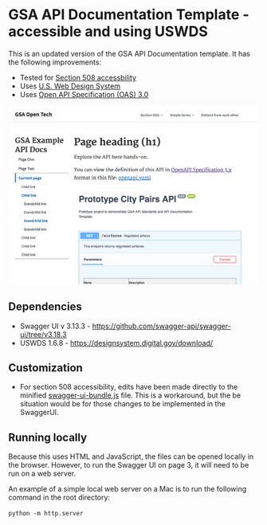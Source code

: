 # GSA API Documentation Template - accessible and using USWDS

This is an updated version of the GSA API Documentation template. It has the following improvements:
- Tested for [Section 508 accessbility](https://section508.gov/)
- Uses [U.S. Web Design System](https://designsystem.digital.gov/)
- Uses [Open API Specification (OAS) 3.0](https://github.com/OAI/OpenAPI-Specification)


![alt text](screenshot_of_doco_template.png "Screenshot of API documentation template with Prototype City Pairs API")


## Dependencies
- Swagger UI v 3.13.3 - https://github.com/swagger-api/swagger-ui/tree/v3.18.3
- USWDS 1.6.8 - https://designsystem.digital.gov/download/

## Customization
- For section 508 accessibility, edits have been made directly to the minified [swagger-ui-bundle.js](swagger-ui-bundle.js) file. This is a workaround, but the be situation would be for those changes to be implemented in the SwaggerUI.

## Running locally  

Because this uses HTML and JavaScript, the files can be opened locally in the browser. However, to run the Swagger UI on page 3, it will need to be run on a web server.

An example of a simple local web server on a Mac is to run the following command in the root directory:

`python -m http.server`